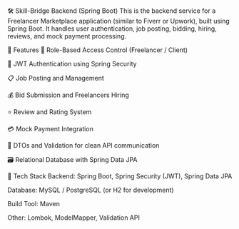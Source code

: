 
🛠️ Skill-Bridge Backend (Spring Boot)
This is the backend service for a Freelancer Marketplace application (similar to Fiverr or Upwork), built using Spring Boot. It handles user authentication, job posting, bidding, hiring, reviews, and mock payment processing.

📌 Features
👥 Role-Based Access Control (Freelancer / Client)

🔐 JWT Authentication using Spring Security

📋 Job Posting and Management

💰 Bid Submission and Freelancers Hiring

⭐ Review and Rating System

💳 Mock Payment Integration

🧾 DTOs and Validation for clean API communication

🗃️ Relational Database with Spring Data JPA

🧱 Tech Stack
Backend: Spring Boot, Spring Security (JWT), Spring Data JPA

Database: MySQL / PostgreSQL (or H2 for development)

Build Tool: Maven

Other: Lombok, ModelMapper, Validation API

